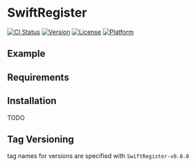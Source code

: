 # SwiftRegister

[![CI Status](http://img.shields.io/travis/xaanimus/SwiftRegister.svg?style=flat)](https://travis-ci.org/xaanimus/SwiftRegister)
[![Version](https://img.shields.io/cocoapods/v/SwiftRegister.svg?style=flat)](http://cocoapods.org/pods/SwiftRegister)
[![License](https://img.shields.io/cocoapods/l/SwiftRegister.svg?style=flat)](http://cocoapods.org/pods/SwiftRegister)
[![Platform](https://img.shields.io/cocoapods/p/SwiftRegister.svg?style=flat)](http://cocoapods.org/pods/SwiftRegister)

## Example

## Requirements

## Installation
TODO

## Tag Versioning
tag names for versions are specified with `SwiftRegister-v0.0.0`
